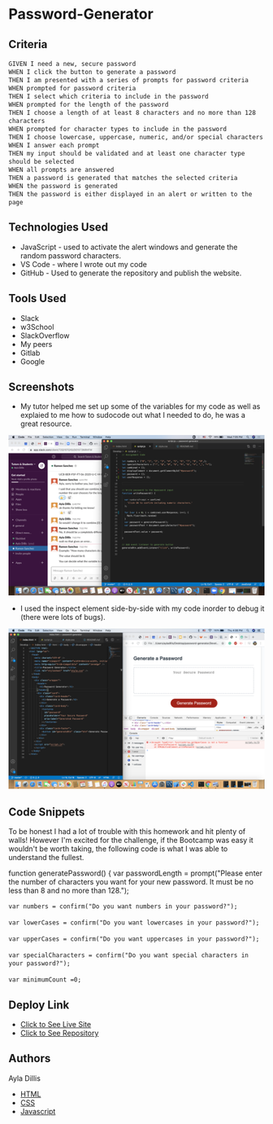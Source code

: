 # Password-Generator
## Criteria 
    GIVEN I need a new, secure password
    WHEN I click the button to generate a password
    THEN I am presented with a series of prompts for password criteria
    WHEN prompted for password criteria
    THEN I select which criteria to include in the password
    WHEN prompted for the length of the password
    THEN I choose a length of at least 8 characters and no more than 128 characters
    WHEN prompted for character types to include in the password
    THEN I choose lowercase, uppercase, numeric, and/or special characters
    WHEN I answer each prompt
    THEN my input should be validated and at least one character type should be selected
    WHEN all prompts are answered
    THEN a password is generated that matches the selected criteria
    WHEN the password is generated
    THEN the password is either displayed in an alert or written to the page

## Technologies Used 

- JavaScript - used to activate the alert windows and generate the random password characters. 
- VS Code - where I wrote out my code
- GitHub - Used to generate the repository and publish the website.

## Tools Used 

- Slack
- w3School 
- SlackOverflow
- My peers
- Gitlab 
- Google 

## Screenshots 

- My tutor helped me set up some of the variables for my code as well as explaied to me how to sudocode out what I needed to do, he was a great resource. 

<img src="screenshot1.png" alt="my code">

- I used the inspect element side-by-side with my code inorder to debug it (there were lots of bugs). 
<img src="screenshot2.png" alt="my code">

## Code Snippets 

To be honest I had a lot of trouble with this homework and hit plenty of walls! However I'm excited for the challenge, if the Bootcamp was easy it wouldn't be worth taking, the following code is what I was able to understand the fullest.

function generatePassword() {
    var passwordLength = prompt("Please enter the number of characters you want for your new password. It must be no less than 8 and no more than 128.");

    var numbers = confirm("Do you want numbers in your password?");

    var lowerCases = confirm("Do you want lowercases in your password?");

    var upperCases = confirm("Do you want uppercases in your password?");

    var specialCharacters = confirm("Do you want special characters in your password?");

    var minimumCount =0; 


## Deploy Link

- [Click to See Live Site](https://github.com/ayladillis/password-generator)
- [Click to See Repository](https://ayladillis.github.io/password-generator/)


## Authors
Ayla Dillis 

- [HTML](https://developer.mozilla.org/en-US/docs/Web/HTML)
- [CSS](https://developer.mozilla.org/en-US/docs/Web/CSS)
- [Javascript](https://developer.mozilla.org/en-US/docs/Web/JavaScrip)
